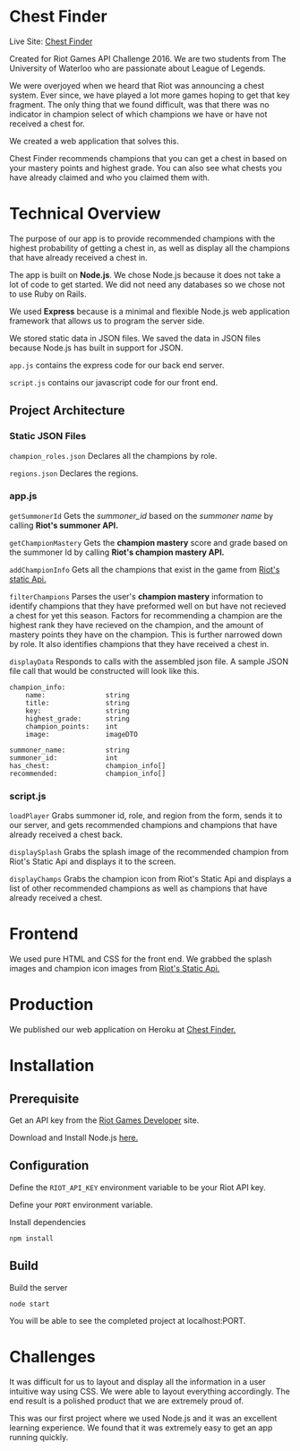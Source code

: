 # Chest Finder

Live Site: [Chest Finder](https://ancient-falls-66352.herokuapp.com/)

Created for Riot Games API Challenge 2016. We are two students from The University of Waterloo who are passionate about League of Legends. 

We were overjoyed when we heard that Riot was announcing a chest system. Ever since, we have played a lot more games hoping to get that key fragment. The only thing that we found difficult, was that there was no indicator in champion select of which champions we have or have not received a chest for. 

We created a web application that solves this.

Chest Finder recommends champions that you can get a chest in based on your mastery points and highest grade. You can also see what chests you have already claimed and who you claimed them with.

# Technical Overview
The purpose of our app is to provide recommended champions with the highest probability of getting a chest in, as well as display all the champions that have already received a chest in.

The app is built on **Node.js**. We chose Node.js because it does not take a lot of code to get started. We did not need any databases so we chose not to use Ruby on Rails. 

We used **Express** because is a minimal and flexible Node.js web application framework that allows us to program the server side.

We stored static data in JSON files. We saved the data in JSON files because Node.js has built in support for JSON.

`app.js` contains the express code for our back end server.  

`script.js` contains our javascript code for our front end.

## Project Architecture
### Static JSON Files
`champion_roles.json` Declares all the champions by role. 

`regions.json` Declares the regions.

### app.js 

`getSummonerId` Gets the *summoner_id* based on the *summoner name* by calling **Riot's summoner API.**

`getChampionMastery` Gets the **champion mastery** score and grade based on the summoner Id by calling **Riot's champion mastery API.** 

`addChampionInfo` Gets all the champions that exist in the game from [Riot's static Api.](https://developer.riotgames.com/docs/static-data)

`filterChampions` Parses the user's **champion mastery** information to identify champions that they have preformed well on but have not recieved a chest for yet this season. Factors for recommending a champion are the highest rank they have recieved on the champion, and the amount of mastery points they have on the champion. This is further narrowed down by role. It also identifies champions that they have received a chest in.

`displayData` Responds to calls with the assembled json file. A sample JSON file call that would be constructed will look like this.

	champion_info:
		name: 				string
		title: 				string
		key: 				string
		highest_grade: 		string
		champion_points: 	int
		image: 				imageDTO
    
    summoner_name: 			string
    summoner_id: 			int
    has_chest: 				champion_info[]
    recommended: 			champion_info[]
    
### script.js

`loadPlayer` Grabs summoner id, role, and region from the form, sends it to our server, and gets recommended champions and champions that have already received a chest back.

`displaySplash` Grabs the splash image of the recommended champion from Riot's Static Api and displays it to the screen.

`displayChamps` Grabs the champion icon from Riot's Static Api and displays a list of other recommended champions as well as champions that have already received a chest.

# Frontend
We used pure HTML and CSS for the front end.
We grabbed the splash images and champion icon images from [Riot's Static Api.](https://developer.riotgames.com/docs/static-data) 

# Production

We published our web application on Heroku at [Chest Finder.](https://ancient-falls-66352.herokuapp.com/)

# Installation 

## Prerequisite
Get an API key from the [Riot Games Developer](https://developer.riotgames.com) site.

Download and Install Node.js [here.](https://nodejs.org/en/)

## Configuration
Define the `RIOT_API_KEY` environment variable to be your Riot API key.

Define your `PORT` environment variable.

Install dependencies

    npm install

## Build
Build the server
    
    node start
  	
You will be able to see the completed project at localhost:PORT.

# Challenges
It was difficult for us to layout and display all the information in a user intuitive way using CSS. We were able to layout everything accordingly. The end result is a polished product that we are extremely proud of.

This was our first project where we used Node.js and it was an excellent learning experience. We found that it was extremely easy to get an app running quickly. 
